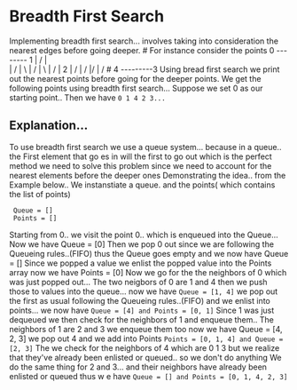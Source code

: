 # Breadth First Search
Implementing breadth first search... involves taking into consideration the nearest edges before going deeper.                                                                                           # For instance consider the points
        0 -------- 1
        |        / | \
        |      /   |  \                                                                                      |     /    |   \                                                                                     |   /      |    2
        |  /       |   /
        |/         | /                                                                              #        4 ---------3
Using bread first search we print out the nearest points before going for the deeper points.
We get the following points using breadth first search...
Suppose we set 0 as our starting point..  Then we have
`0 1 4 2 3...`
## Explanation...
To use breadth first search we use a queue system... because in a queue.. the First element that go
es in will the first to go out which is the perfect method we need to solve this problem since we need to account for the nearest elements before the deeper ones                                          Demonstrating the idea.. from the Example below..
We instanstiate a queue. and the points( which contains the list of points)
 
```
 Queue = []                                                                                      
 Points = []  
```
 Starting from 0.. we visit the point 0..
which is enqueued into the Queue...
 Now we have Queue = [0]
Then we pop 0 out since we are following the Queueing rules..(FIFO)
thus the Queue goes empty and we now have Queue = []
Since we popped a value we enlist the popped value into the Points array now we have Points = [0]
Now we go for the the neighbors of 0 which was just popped  out... The two neigbors of 0 are 1 and 4 then we push those to values into the queue... now we have                                         `Queue = [1, 4]`
we pop out the first as usual following the Queueing rules..(FIFO)
and we enlist into points... we now have
`Queue = [4] and Points = [0, 1]`
Since 1 was just dequeued we then check for the neighbors of 1 and enqueue them.. The neighbors of
1 are 2 and 3 we enqueue them too                                                                    now we have Queue = [4, 2, 3]
we pop out 4 and we add into Points                                                                `Points = [0, 1, 4] and Queue = [2, 3]`
The we check for the neighbors of 4 which are 0 1 3 but we realize that they've already been enlisted or queued.. so we don't do anything                                                               We do the same thing for 2 and 3... and their neighbors have already been enlisted or queued thus w
e have                                                                                               `Queue = [] and Points = [0, 1, 4, 2, 3]`
